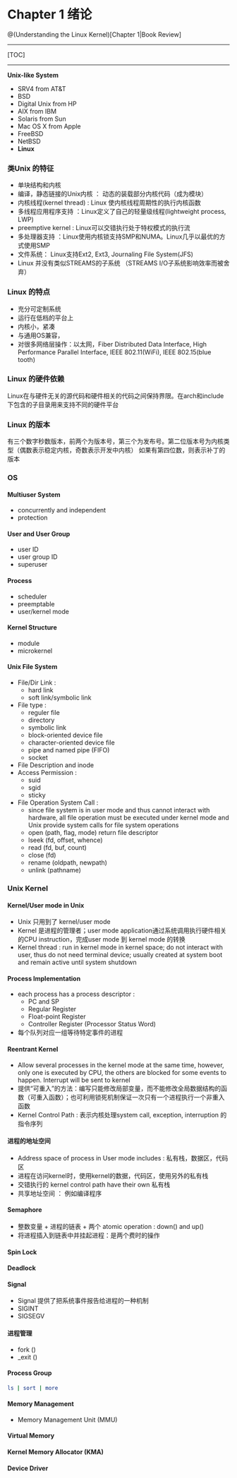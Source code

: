# Chapter 1 绪论

@(Understanding the Linux Kernel)[Chapter 1|Book Review]

--------------------------------------------------

[TOC]

--------------------------------------------------

**Unix-like System**
- SRV4 from AT&T
- BSD 
- Digital Unix from HP
- AIX from IBM
- Solaris from Sun
- Mac OS X from Apple
- FreeBSD
- NetBSD
- **Linux**

### 类Unix 的特征
- 单块结构和内核
- 编译，静态链接的Unix内核 ： 动态的装载部分内核代码（成为模块）
- 内核线程(kernel thread) : Linux 使内核线程周期性的执行内核函数
- 多线程应用程序支持 ：Linux定义了自己的轻量级线程(lightweight process, LWP)
- preemptive kernel : Linux可以交错执行处于特权模式的执行流
- 多处理器支持 ：Linux使用内核锁支持SMP和NUMA。Linux几乎以最优的方式使用SMP
- 文件系统：<!-- 文件系统 ext2 & ext3-->  Linux支持Ext2, Ext3, Journaling File System(JFS)
- Linux 并没有类似STREAMS的子系统 （STREAMS I/O子系统影响效率而被舍弃）

### Linux 的特点
- 充分可定制系统
- 运行在低档的平台上
- 内核小，紧凑
- 与通用OS兼容，
- 对很多网络层操作：以太网，Fiber Distributed Data Interface, High Performance Parallel Interface, IEEE 802.11(WiFi), IEEE 802.15(blue tooth)

### Linux 的硬件依赖
Linux在与硬件无关的源代码和硬件相关的代码之间保持界限。在arch和include下包含的子目录用来支持不同的硬件平台

### Linux 的版本
有三个数字秒数版本，前两个为版本号，第三个为发布号。第二位版本号为内核类型（偶数表示稳定内核，奇数表示开发中内核）
如果有第四位数，则表示补丁的版本

### OS
#### Multiuser System
- concurrently and independent
- protection

#### User and User Group
- user ID
- user group ID
- superuser 

#### Process
- scheduler 
- preemptable
- user/kernel mode

#### Kernel Structure
- module
- microkernel

#### Unix File System
- File/Dir Link : 
	- hard link
	- soft link/symbolic link
- File type :
	- reguler file
	- directory
	- symbolic link
	- block-oriented device file
	- character-oriented device file
	- pipe and named pipe (FIFO)
	- socket
- File Description and inode
- Access Permission :
	- suid
	- sgid
	- sticky
- File Operation System Call :
	- since file system is in user mode and thus cannot interact with hardware, all file operation must be executed under kernel mode and Unix provide system calls for file system operations
	- open (path, flag, mode) return file descriptor
	- lseek (fd, offset, whence)
	- read (fd, buf, count)
	- close (fd)
	- rename (oldpath, newpath)
	- unlink (pathname)

### Unix Kernel
#### Kernel/User mode in Unix
- Unix 只用到了 kernel/user mode
- Kernel 是进程的管理者；user mode application通过系统调用执行硬件相关的CPU instruction，完成user mode 到 kernel mode 的转换
- Kernel thread : run in kernel mode in kernel space; do not interact with user, thus do not need terminal device; usually created at system boot and remain active until system shutdown

#### Process Implementation 
- each process has a process descriptor : 
	- PC and SP
	- Regular Register
	- Float-point Register
	- Controller Register (Processor Status Word)
- 每个队列对应一组等待特定事件的进程

#### Reentrant Kernel
- Allow several processes in the kernel mode at the same time, however, only one is executed by CPU, the others are blocked for some events to happen. Interrupt will be sent to kernel
- 提供“可重入”的方法：编写只能修改局部变量，而不能修改全局数据结构的函数（可重入函数）；也可利用锁死机制保证一次只有一个进程执行一个非重入函数
- Kernel Control Path : 表示内核处理system call, exception, interruption 的指令序列

#### 进程的地址空间
- Address space of process in User mode includes : 私有栈，数据区，代码区
- 进程在访问kernel时，使用kernel的数据，代码区，使用另外的私有栈
- 交错执行的 kernel control path have their own 私有栈
- 共享地址空间 ： 例如编译程序

#### Semaphore
- 整数变量 + 进程的链表 + 两个 atomic operation : down() and up()
- 将进程插入到链表中并挂起进程：是两个费时的操作

#### Spin Lock
#### Deadlock
#### Signal
- Signal 提供了把系统事件报告给进程的一种机制
- SIGINT
- SIGSEGV

#### 进程管理
- fork ()
- _exit ()

#### Process Group
``` bash
ls | sort | more
```
#### Memory Management
- Memory Management Unit (MMU)

#### Virtual Memory
#### Kernel Memory Allocator (KMA)
#### Device Driver



